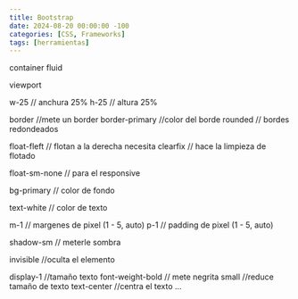 ```yaml
---
title: Bootstrap
date: 2024-08-20 00:00:00 -100
categories: [CSS, Frameworks]
tags: [herramientas]
---
```


container fluid

viewport

w-25 // anchura 25%
h-25 // altura 25%

border //mete un border
border-primary //color del borde
rounded // bordes redondeados

float-fleft // flotan a la derecha necesita
clearfix // hace la limpieza de flotado

float-sm-none // para el responsive

bg-primary // color de fondo

text-white // color de texto

m-1 // margenes de pixel (1 - 5, auto)
p-1 // padding de pixel (1 - 5, auto)

shadow-sm // meterle sombra

invisible //oculta el elemento

display-1 //tamaño texto
font-weight-bold // mete negrita
small //reduce tamaño de texto
text-center //centra el texto
...
